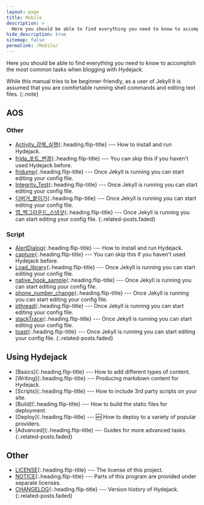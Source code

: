 ```yaml
---
layout: page
title: Mobile
description: >
  Here you should be able to find everything you need to know to accomplish the most common tasks when blogging with Hydejack.
hide_description: true
sitemap: false
permalink: /Mobile/
---
```


Here you should be able to find everything you need to know to accomplish the most common tasks when blogging with Hydejack.

While this manual tries to be beginner-friendly, as a user of Jekyll it is assumed that you are comfortable running shell commands and editing text files.
{:.note}


## AOS
### Other
* [Activity_강제_실행]{:.heading.flip-title} --- How to install and run Hydejack.
* [frida_포트_변경]{:.heading.flip-title} --- You can skip this if you haven't used Hydejack before.
* [fridump]{:.heading.flip-title} --- Once Jekyll is running you can start editing your config file.
* [Integrity_Test]{:.heading.flip-title} --- Once Jekyll is running you can start editing your config file.
* [디버거_붙이기]{:.heading.flip-title} --- Once Jekyll is running you can start editing your config file.
* [앱_백그라운드_스냅샷]{:.heading.flip-title} --- Once Jekyll is running you can start editing your config file.
{:.related-posts.faded}

### Script
* [AlertDialog]{:.heading.flip-title} --- How to install and run Hydejack.
* [capture]{:.heading.flip-title} --- You can skip this if you haven't used Hydejack before.
* [Load_library]{:.heading.flip-title} --- Once Jekyll is running you can start editing your config file.
* [native_hook_sample]{:.heading.flip-title} --- Once Jekyll is running you can start editing your config file.
* [phone_number_change]{:.heading.flip-title} --- Once Jekyll is running you can start editing your config file.
* [pthread]{:.heading.flip-title} --- Once Jekyll is running you can start editing your config file.
* [stackTrace]{:.heading.flip-title} --- Once Jekyll is running you can start editing your config file.
* [toast]{:.heading.flip-title} --- Once Jekyll is running you can start editing your config file.
{:.related-posts.faded}

## Using Hydejack
* [Basics]{:.heading.flip-title} --- How to add different types of content.
* [Writing]{:.heading.flip-title} --- Producing markdown content for Hydejack.
* [Scripts]{:.heading.flip-title} --- How to include 3rd party scripts on your site.
* [Build]{:.heading.flip-title} --- How to build the static files for deployment.
* [Deploy]{:.heading.flip-title} --- 🆕 How to deploy to a variety of popular providers.
* [Advanced]{:.heading.flip-title} --- Guides for more advanced tasks.
{:.related-posts.faded}

## Other
* [LICENSE]{:.heading.flip-title} --- The license of this project.
* [NOTICE]{:.heading.flip-title} --- Parts of this program are provided under separate licenses.
* [CHANGELOG]{:.heading.flip-title} --- Version history of Hydejack.
{:.related-posts.faded}

[Activity_강제_실행]: /AOS/Activity_강제_실행.md
[frida_포트_변경]: /AOS/frida_포트_변경.md
[fridump]: /AOS/fridump.md
[Integrity_Test]: /AOS/Integrity_Test.md
[디버거_붙이기]: /AOS/디버거_붙이기.md
[앱_백그라운드_스냅샷]: /AOS/앱_백그라운드_스냅샷.md
[AlertDialog]: /AOS/Script/AlertDialog.md
[capture]: /AOS/Script/capture.md
[Load_library]: /AOS/Script/Load_library.md
[native_hook_sample]: /AOS/Script/native_hook_sample.md
[phone_number_change]: /AOS/Script/phone_number_change.md
[pthread]: /AOS/Script/pthread.md
[stackTrace]: /AOS/Script/stackTrace.md
[toast]: /AOS/Script/toast.md
[LICENSE]: ../LICENSE.md
[NOTICE]: ../NOTICE.md
[CHANGELOG]: ../CHANGELOG.md
